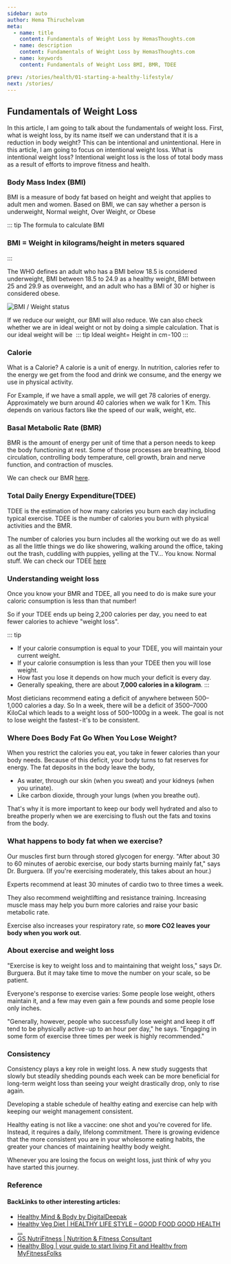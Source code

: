 ```yaml
---
sidebar: auto
author: Hema Thiruchelvam
meta:
  - name: title
    content: Fundamentals of Weight Loss by HemasThoughts.com
  - name: description
    content: Fundamentals of Weight Loss by HemasThoughts.com
  - name: keywords
    content: Fundamentals of Weight Loss BMI, BMR, TDEE

prev: /stories/health/01-starting-a-healthy-lifestyle/
next: /stories/
---
```


## Fundamentals of Weight Loss <Badge text="health" />

In this article, I am going to talk about the fundamentals of weight loss. First, what is weight loss, by its name itself we can understand that it is a reduction in body weight? This can be intentional and unintentional. Here in this article, I am going to focus on intentional weight loss. What is intentional weight loss? Intentional weight loss is the loss of total body mass as a result of efforts to improve fitness and health.

### Body Mass Index (BMI)

BMI is a measure of body fat based on height and weight that applies to adult men and women. Based on BMI, we can say whether a person is underweight, Normal weight, Over Weight, or Obese

::: tip
The formula to calculate BMI <br/>
### BMI = Weight in kilograms/height in meters squared
:::

The WHO defines an adult who has a BMI below 18.5 is considered underweight, BMI between 18.5 to 24.9 as a healthy weight, BMI between 25 and 29.9 as overweight, and an adult who has a BMI of 30 or higher is considered obese.

![BMI / Weight status](https://cdn-images-1.medium.com/max/800/1*Dvwh1DrpSPFw5Iz5KwYbyw.png)

If we reduce our weight, our BMI will also reduce.
We can also check whether we are in ideal weight or not by doing a simple calculation. That is our ideal weight will be 
::: tip
Ideal weight= Height in cm - 100
:::

### Calorie
What is a Calorie? A calorie is a unit of energy. In nutrition, calories refer to the energy we get from the food and drink we consume, and the energy we use in physical activity. 

For Example, if we have a small apple, we will get 78 calories of energy. Approximately we burn around 40 calories when we walk for 1 Km. This depends on various factors like the speed of our walk, weight, etc.

### Basal Metabolic Rate (BMR)

BMR is the amount of energy per unit of time that a person needs to keep the body functioning at rest. Some of those processes are breathing, blood circulation, controlling body temperature, cell growth, brain and nerve function, and contraction of muscles.

We can check our BMR [here](https://bit.ly/3oU8MzD).

### Total Daily Energy Expenditure(TDEE)

TDEE is the estimation of how many calories you burn each day including typical exercise. TDEE is the number of calories you burn with physical activities and the BMR.

The number of calories you burn includes all the working out we do as well as all the little things we do like showering, walking around the office, taking out the trash, cuddling with puppies, yelling at the TV… You know. Normal stuff.
We can check our TDEE [here](https://medium.com/r/?url=https%3A%2F%2Fwww.calculator.net%2Ftdee-calculator.html)

### Understanding weight loss

Once you know your BMR and TDEE, all you need to do is make sure your caloric consumption is less than that number!

So if your TDEE ends up being 2,200 calories per day, you need to eat fewer calories to achieve "weight loss".

::: tip
* If your calorie consumption is equal to your TDEE, you will maintain your current weight.
* If your calorie consumption is less than your TDEE then you will lose weight.
* How fast you lose it depends on how much your deficit is every day.
* Generally speaking, there are about **7,000 calories in a kilogram**.
:::

Most dieticians recommend eating a deficit of anywhere between 500–1,000 calories a day. So In a week, there will be a deficit of 3500–7000 KiloCal which leads to a weight loss of 500–1000g in a week.
The goal is not to lose weight the fastest - it's to be consistent.

### Where Does Body Fat Go When You Lose Weight?

When you restrict the calories you eat, you take in fewer calories than your body needs. Because of this deficit, your body turns to fat reserves for energy.
The fat deposits in the body leave the body,
* As water, through our skin (when you sweat) and your kidneys (when you urinate).
* Like carbon dioxide, through your lungs (when you breathe out).

That's why it is more important to keep our body well hydrated and also to breathe properly when we are exercising to flush out the fats and toxins from the body.

### What happens to body fat when we exercise?

Our muscles first burn through stored glycogen for energy. "After about 30 to 60 minutes of aerobic exercise, our body starts burning mainly fat," says Dr. Burguera. (If you're exercising moderately, this takes about an hour.)

Experts recommend at least 30 minutes of cardio two to three times a week.

They also recommend weightlifting and resistance training. Increasing muscle mass may help you burn more calories and raise your basic metabolic rate.

Exercise also increases your respiratory rate, so **more CO2 leaves your body when you work out**.

### About exercise and weight loss

"Exercise is key to weight loss and to maintaining that weight loss," says Dr. Burguera.
But it may take time to move the number on your scale, so be patient.

Everyone's response to exercise varies: Some people lose weight, others maintain it, and a few may even gain a few pounds and some people lose only inches.

"Generally, however, people who successfully lose weight and keep it off tend to be physically active - up to an hour per day," he says. "Engaging in some form of exercise three times per week is highly recommended."

### Consistency

Consistency plays a key role in weight loss. A new study suggests that slowly but steadily shedding pounds each week can be more beneficial for long-term weight loss than seeing your weight drastically drop, only to rise again.

Developing a stable schedule of healthy eating and exercise can help with keeping our weight management consistent.

Healthy eating is not like a vaccine: one shot and you're covered for life. Instead, it requires a daily, lifelong commitment. There is growing evidence that the more consistent you are in your wholesome eating habits, the greater your chances of maintaining healthy body weight.

Whenever you are losing the focus on weight loss, just think of why you have started this journey.


### Reference
#### BackLinks to other interesting articles:
* [Healthy Mind & Body by DigitalDeepak](https://digitaldeepak.com/healthy-mind-and-body/) 
* [Healthy Veg Diet | HEALTHY LIFE STYLE – GOOD FOOD GOOD HEALTH ...](https://healthyvegdiet.com/)
* [GS NutriFitness | Nutrition & Fitness Consultant](https://gsnutrifitness.com/)
* [Healthy Blog | your guide to start living Fit and Healthy from MyFitnessFolks](https://myfitnessfolks.com/)
